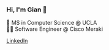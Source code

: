 ### Hi, I'm Gian 👋

🚀   MS in Computer Science @ UCLA <br>
👨‍💻   Software Engineer @ Cisco Meraki <br>

[LinkedIn](https://www.linkedin.com/in/zignago)
